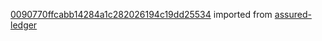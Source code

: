 [0090770ffcabb14284a1c282026194c19dd25534](https://github.com/insolar/assured-ledger/commit/0090770ffcabb14284a1c282026194c19dd25534) imported from [assured-ledger](https://github.com/insolar/assured-ledger)
